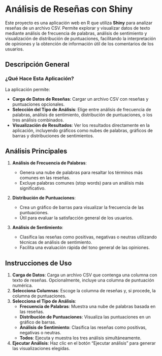 # Análisis de Reseñas con Shiny

Este proyecto es una aplicación web en R que utiliza **Shiny** para analizar reseñas de un archivo CSV. Permite explorar y visualizar datos de texto mediante análisis de frecuencia de palabras, análisis de sentimiento y visualización de distribución de puntuaciones, facilitando la interpretación de opiniones y la obtención de información útil de los comentarios de los usuarios.

## Descripción General
### ¿Qué Hace Esta Aplicación?
La aplicación permite:

- **Carga de Datos de Reseñas**: Cargar un archivo CSV con reseñas y puntuaciones opcionales.
- **Selección del Tipo de Análisis**: Elige entre análisis de frecuencia de palabras, análisis de sentimiento, distribución de puntuaciones, o los tres análisis combinados.
- **Visualización de Resultados**: Ver los resultados directamente en la aplicación, incluyendo gráficos como nubes de palabras, gráficos de barras y distribuciones de sentimientos.

## Análisis Principales
1. **Análisis de Frecuencia de Palabras**:
   - Genera una nube de palabras para resaltar los términos más comunes en las reseñas.
   - Excluye palabras comunes (stop words) para un análisis más significativo.

2. **Distribución de Puntuaciones**:
   - Crea un gráfico de barras para visualizar la frecuencia de las puntuaciones.
   - Útil para evaluar la satisfacción general de los usuarios.

3. **Análisis de Sentimiento**:
   - Clasifica las reseñas como positivas, negativas o neutras utilizando técnicas de análisis de sentimiento.
   - Facilita una evaluación rápida del tono general de las opiniones.

## Instrucciones de Uso
1. **Carga de Datos**: Carga un archivo CSV que contenga una columna con texto de reseñas. Opcionalmente, incluye una columna de puntuación numérica.
2. **Selecciona Columnas**: Escoge la columna de reseñas y, si procede, la columna de puntuaciones.
3. **Selecciona el Tipo de Análisis**:
   - **Frecuencia de Palabras**: Muestra una nube de palabras basada en las reseñas.
   - **Distribución de Puntuaciones**: Visualiza las puntuaciones en un gráfico de barras.
   - **Análisis de Sentimiento**: Clasifica las reseñas como positivas, negativas o neutras.
   - **Todos**: Ejecuta y muestra los tres análisis simultáneamente.
4. **Ejecutar Análisis**: Haz clic en el botón “Ejecutar análisis” para generar las visualizaciones elegidas.


